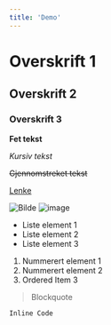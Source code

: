 ```yaml
---
title: 'Demo'
---
```


# Overskrift 1

## Overskrift 2

### Overskrift 3

**Fet tekst**

*Kursiv tekst*

~~Gjennomstreket tekst~~

[Lenke](https://www.example.com)

![Bilde](/image.png)
![image](https://github.com/henrikaskj/dhko-nuxt/assets/22298175/8c8d0bcd-f1c4-42ad-859f-fa86472da9f8)

- Liste element 1
- Liste element 2
- Liste element 3

1. Nummerert element 1
2. Nummerert element 2
3. Ordered Item 3

> Blockquote

`Inline Code`
